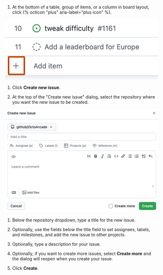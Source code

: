 1. At the bottom of a table, group of items, or a column in board layout, click {% octicon "plus" aria-label="plus icon" %}.

  ![Screenshot showing the bottom row of a table view. The "+" button is highlighted with an orange outline.](/assets/images/help/projects-v2/omnibar-add.png)

1. Click **Create new issue**.

1. At the top of the "Create new issue" dialog, select the repository where you want the new issue to be created.
  
  ![Screenshot showing the "Create new issue" dialog.](/assets/images/help/projects-v2/issue-create-form.png)
  
1. Below the repository dropdown, type a title for the new issue.
  
1. Optionally, use the fields below the title field to set assignees, labels, and milestones, and add the new issue to other projects. 
  
1. Optionally, type a description for your issue. 
  
1. Optionally, if you want to create more issues, select **Create more** and the dialog will reopen when you create your issue.
  
1. Click **Create**.
